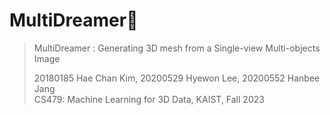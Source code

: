 # MultiDreamer🫧
> MultiDreamer : Generating 3D mesh from a Single-view Multi-objects Image  
>
> 20180185 Hae Chan Kim, 20200529 Hyewon Lee, 20200552 Hanbee Jang  
> CS479: Machine Learning for 3D Data, KAIST, Fall 2023

